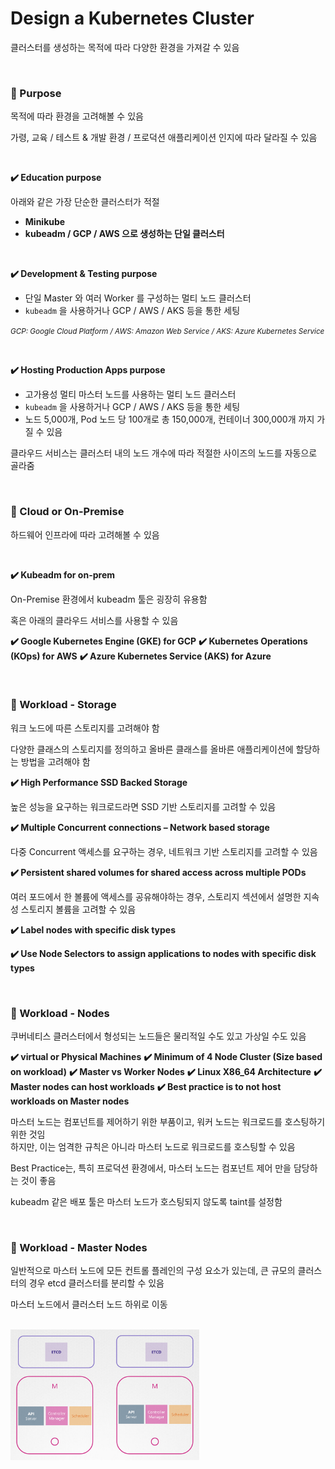 # Design a Kubernetes Cluster

클러스터를 생성하는 목적에 따라 다양한 환경을 가져갈 수 있음 

<br>

### 📌 Purpose

목적에 따라 환경을 고려해볼 수 있음

가령, 교육 / 테스트 & 개발 환경 / 프로덕션 애플리케이션 인지에 따라 달라질 수 있음

<br>

**✔️ Education purpose**

아래와 같은 가장 단순한 클러스터가 적절

- **Minikube** 
- **kubeadm / GCP / AWS 으로 생성하는 단일 클러스터**

<br>

**✔️ Development & Testing purpose**

- 단일 Master 와 여러 Worker 를 구성하는 멀티 노드 클러스터
- `kubeadm` 을 사용하거나 GCP / AWS / AKS 등을 통한 세팅 

<i><small> GCP: Google Cloud Platform / AWS: Amazon Web Service / AKS: Azure Kubernetes Service</small></i>

<br>

**✔️ Hosting Production Apps purpose**


- 고가용성 멀티 마스터 노드를 사용하는 멀티 노드 클러스터
- `kubeadm` 을 사용하거나 GCP / AWS / AKS 등을 통한 세팅
- 노드 5,000개, Pod 노드 당 100개로 총 150,000개, 컨테이너 300,000개 까지 가질 수 있음

클라우드 서비스는 클러스터 내의 노드 개수에 따라 적절한 사이즈의 노드를 자동으로 골라줌

<br>

### 📌 Cloud or On-Premise

하드웨어 인프라에 따라 고려해볼 수 있음

<br>

**✔️ Kubeadm for on-prem**

On-Premise 환경에서 kubeadm 툴은 굉장히 유용함

혹은 아래의 클라우드 서비스를 사용할 수 있음

**✔️ Google Kubernetes Engine (GKE) for GCP**
**✔️ Kubernetes Operations (KOps) for AWS**
**✔️ Azure Kubernetes Service (AKS) for Azure**

<br>

### 📌 Workload - Storage

워크 노드에 따른 스토리지를 고려해야 함

다양한 클래스의 스토리지를 정의하고 올바른 클래스를 올바른 애플리케이션에 할당하는 방법을 고려해야 함

**✔️ High Performance SSD Backed Storage**

높은 성능을 요구하는 워크로드라면 SSD 기반 스토리지를 고려할 수 있음

**✔️ Multiple Concurrent connections – Network based storage**

다중 Concurrent 액세스를 요구하는 경우, 네트워크 기반 스토리지를 고려할 수 있음

**✔️ Persistent shared volumes for shared access across multiple PODs**

여러 포드에서 한 볼륨에 액세스를 공유해야하는 경우, 스토리지 섹션에서 설명한 지속성 스토리지 볼륨을 고려할 수 있음

**✔️ Label nodes with specific disk types**

**✔️ Use Node Selectors to assign applications to nodes with specific disk types**

<br>

### 📌 Workload - Nodes

쿠버네티스 클러스터에서 형성되는 노드들은 물리적일 수도 있고 가상일 수도 있음

**✔️ virtual or Physical Machines**
**✔️ Minimum of 4 Node Cluster (Size based on workload)**
**✔️ Master vs Worker Nodes**
**✔️ Linux X86_64 Architecture**
**✔️ Master nodes can host workloads**
**✔️ Best practice is to not host workloads on Master nodes**

마스터 노드는 컴포넌트를 제어하기 위한 부품이고, 워커 노드는 워크로드를 호스팅하기 위한 것임
\
하지만, 이는 엄격한 규칙은 아니라 마스터 노드로 워크로드를 호스팅할 수 있음

Best Practice는, 특히 프로덕션 환경에서, 마스터 노드는 컴포넌트 제어 만을 담당하는 것이 좋음 

kubeadm 같은 배포 툴은 마스터 노드가 호스팅되지 않도록 taint를 설정함

<br>

### 📌 Workload - Master Nodes

일반적으로 마스터 노드에 모든 컨트롤 플레인의 구성 요소가 있는데, 큰 규모의 클러스터의 경우 etcd 클러스터를 분리할 수 있음

마스터 노드에서 클러스터 노드 하위로 이동

<br/><img src="./img/design_a_kubernetes_cluster_img1.png" width="60%" /><br/>